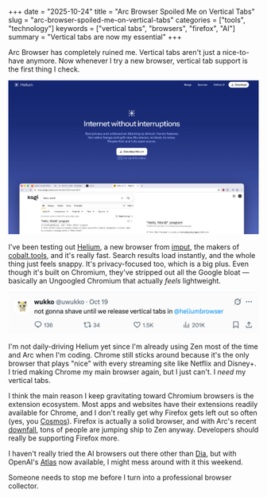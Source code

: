 +++
date = "2025-10-24"
title = "Arc Browser Spoiled Me on Vertical Tabs"
slug = "arc-browser-spoiled-me-on-vertical-tabs"
categories = ["tools", "technology"]
keywords = ["vertical tabs", "browsers", "firefox", "AI"]
summary = "Vertical tabs are now my essential"
+++

Arc Browser has completely ruined me. Vertical tabs aren't just a nice-to-have anymore. Now whenever I try a new browser, vertical tab support is the first thing I check.

![Helium Browser](helium-browser.png "Helium Browser")

I've been testing out [Helium](https://helium.computer/?ref=krabf.com), a new browser from [imput](https://imput.net/?ref=krabf.com), the makers of [cobalt.tools](https://cobalt.tools/?ref=krabf.com), and it's really fast. Search results load instantly, and the whole thing just feels snappy. It's privacy-focused too, which is a big plus. Even though it's built on Chromium, they've stripped out all the Google bloat — basically an Ungoogled Chromium that actually *feels* lightweight.

![Helium browser developer tweet \"not gonna shave until we release vertical tabs in @heliumbrowser\"](@uwukko-helium.png "Hmmm some dedication right there.")

I'm not daily-driving Helium yet since I'm already using Zen most of the time and Arc when I'm coding. Chrome still sticks around because it's the only browser that plays "nice" with every streaming site like Netflix and Disney+. I tried making Chrome my main browser again, but I just can't. I *need* my vertical tabs.

I think the main reason I keep gravitating toward Chromium browsers is the extension ecosystem. Most apps and websites have their extensions readily available for Chrome, and I don't really get why Firefox gets left out so often (yes, you [Cosmos](https://www.cosmos.so/?ref=krabf.com)). Firefox is actually a solid browser, and with Arc's recent [downfall](https://www.theverge.com/web/770947/browser-company-arc-dia-acquired-atlassian/?ref=krabf.com), tons of people are jumping ship to Zen anyway. Developers should really be supporting Firefox more.

I haven't really tried the AI browsers out there other than [Dia](https://www.diabrowser.com//?ref=krabf.com), but with OpenAI's [Atlas](https://openai.com/index/introducing-chatgpt-atlas//?ref=krabf.com) now available, I might mess around with it this weekend.

Someone needs to stop me before I turn into a professional browser collector.
